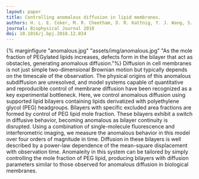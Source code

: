 ```yaml
---
layout: paper
title: Controlling anomalous diffusion in lipid membranes.
authors: H. L. E. Coker, M. R. Cheetham, D. R. Kattnig, Y. J. Wang, S. Garcia-Manyes, M. I. Wallace
journal: Biophysical Journal 2018
doi: 10.1016/j.bpj.2018.12.024
---
```

{% marginfigure "anomalous.jpg" "assets/img/anomalous.jpg" "As the mole fraction of PEGylated lipids increases, defects form in the bilayer that act as obstacles, generating anomalous diffusion."%}
Diffusion in cell membranes is not just simple two-dimensional Brownian motion but typically depends on the timescale of the observation. The physical origins of this anomalous subdiffusion are unresolved, and model systems capable of quantitative and reproducible control of membrane diffusion have been recognized as a key experimental bottleneck. Here, we control anomalous diffusion using supported lipid bilayers containing lipids derivatized with polyethylene glycol (PEG) headgroups. Bilayers with specific excluded area fractions are formed by control of PEG lipid mole fraction. These bilayers exhibit a switch in diffusive behavior, becoming anomalous as bilayer continuity is disrupted. Using a combination of single-molecule fluorescence and interferometric imaging, we measure the anomalous behavior in this model over four orders of magnitude in time. Diffusion in these bilayers is well described by a power-law dependence of the mean-square displacement with observation time. Anomaleity in this system can be tailored by simply controlling the mole fraction of PEG lipid, producing bilayers with diffusion parameters similar to those observed for anomalous diffusion in biological membranes.

